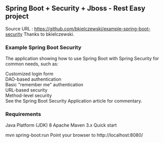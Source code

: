 <h2>Spring Boot + Security + Jboss - Rest Easy project </h2>

Source URL : https://github.com/bkielczewski/example-spring-boot-security
Thanks to bkielczewski.

<h3>Example Spring Boot Security</h3>

The application showing how to use Spring Boot with Spring Security for common needs, such as:

Customized login form <br/>
DAO-based authentication <br/>
Basic "remember me" authentication<br/>
URL-based security<br/>
Method-level security<br/>
See the Spring Boot Security Application article for commentary. <br/>

<h3>Requirements</h3>

Java Platform (JDK) 8
Apache Maven 3.x
Quick start

mvn spring-boot:run
Point your browser to http://localhost:8080/	

